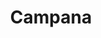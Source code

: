 ---
title: Campana
date: 
draft: false

# descripcion
description : Campana

materials: Plata 925

color: Plateado

dimensions: 1,3cm x 1,5cm

code: 02-14-0171

type: "Dijes"

categories: []

price: $3.480,00

price_eftvo: $2.955,00

# Images
# first image will be shown in the product page
images:
  # - image: "images/path_to_image"
  # La ubicacion de las imagenes es imagenes/Dijes/Dijes.Plata/02-14-0171-campana
  - image: "./images/dijes/plata/02-14-0171-campana.JPG"
---